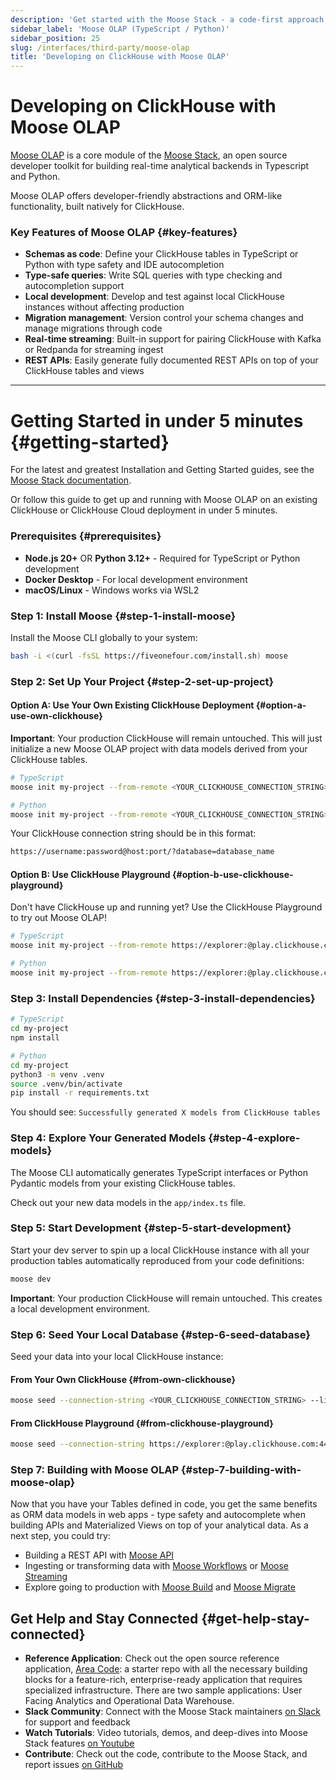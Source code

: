 ```yaml
---
description: 'Get started with the Moose Stack - a code-first approach to building on top of ClickHouse with type-safe schemas and local development'
sidebar_label: 'Moose OLAP (TypeScript / Python)'
sidebar_position: 25
slug: /interfaces/third-party/moose-olap
title: 'Developing on ClickHouse with Moose OLAP'
---
```


# Developing on ClickHouse with Moose OLAP

[Moose OLAP](https://docs.fiveonefour.com/moose/olap) is a core module of the [Moose Stack](https://docs.fiveonefour.com/moose), an open source developer toolkit for building real-time analytical backends in Typescript and Python. 

Moose OLAP offers developer-friendly abstractions and ORM-like functionality, built natively for ClickHouse.

### Key Features of Moose OLAP {#key-features}

- **Schemas as code**: Define your ClickHouse tables in TypeScript or Python with type safety and IDE autocompletion
- **Type-safe queries**: Write SQL queries with type checking and autocompletion support
- **Local development**: Develop and test against local ClickHouse instances without affecting production
- **Migration management**: Version control your schema changes and manage migrations through code
- **Real-time streaming**: Built-in support for pairing ClickHouse with Kafka or Redpanda for streaming ingest
- **REST APIs**: Easily generate fully documented REST APIs on top of your ClickHouse tables and views

--- 

# Getting Started in under 5 minutes {#getting-started}

For the latest and greatest Installation and Getting Started guides, see the [Moose Stack documentation](https://docs.fiveonefour.com/moose/getting-started/from-clickhouse).

Or follow this guide to get up and running with Moose OLAP on an existing ClickHouse or ClickHouse Cloud deployment in under 5 minutes.

### Prerequisites {#prerequisites}

- **Node.js 20+** OR **Python 3.12+** - Required for TypeScript or Python development
- **Docker Desktop** - For local development environment
- **macOS/Linux** - Windows works via WSL2

### Step 1: Install Moose {#step-1-install-moose}

Install the Moose CLI globally to your system:

```bash
bash -i <(curl -fsSL https://fiveonefour.com/install.sh) moose
```

### Step 2: Set Up Your Project {#step-2-set-up-project}

#### Option A: Use Your Own Existing ClickHouse Deployment {#option-a-use-own-clickhouse}
**Important**: Your production ClickHouse will remain untouched. This will just initialize a new Moose OLAP project with data models derived from your ClickHouse tables.

```bash
# TypeScript
moose init my-project --from-remote <YOUR_CLICKHOUSE_CONNECTION_STRING> --language typescript

# Python
moose init my-project --from-remote <YOUR_CLICKHOUSE_CONNECTION_STRING> --language python
```

Your ClickHouse connection string should be in this format:

```bash
https://username:password@host:port/?database=database_name
```

#### Option B: Use ClickHouse Playground {#option-b-use-clickhouse-playground}

Don't have ClickHouse up and running yet? Use the ClickHouse Playground to try out Moose OLAP!

```bash
# TypeScript
moose init my-project --from-remote https://explorer:@play.clickhouse.com:443/?database=default --language typescript

# Python
moose init my-project --from-remote https://explorer:@play.clickhouse.com:443/?database=default --language python
```

### Step 3: Install Dependencies {#step-3-install-dependencies}

```bash
# TypeScript
cd my-project
npm install

# Python
cd my-project
python3 -m venv .venv
source .venv/bin/activate
pip install -r requirements.txt
```

You should see: `Successfully generated X models from ClickHouse tables`

### Step 4: Explore Your Generated Models {#step-4-explore-models}

The Moose CLI automatically generates TypeScript interfaces or Python Pydantic models from your existing ClickHouse tables.

Check out your new data models in the `app/index.ts` file.

### Step 5: Start Development {#step-5-start-development}

Start your dev server to spin up a local ClickHouse instance with all your production tables automatically reproduced from your code definitions:

```bash
moose dev
```

**Important**: Your production ClickHouse will remain untouched. This creates a local development environment.

### Step 6: Seed Your Local Database {#step-6-seed-database}

Seed your data into your local ClickHouse instance:

#### From Your Own ClickHouse {#from-own-clickhouse}
```bash
moose seed --connection-string <YOUR_CLICKHOUSE_CONNECTION_STRING> --limit 100
```

#### From ClickHouse Playground {#from-clickhouse-playground}
```bash
moose seed --connection-string https://explorer:@play.clickhouse.com:443/?database=default --limit 100
```

### Step 7: Building with Moose OLAP {#step-7-building-with-moose-olap}

Now that you have your Tables defined in code, you get the same benefits as ORM data models in web apps - type safety and autocomplete when building APIs and Materialized Views on top of your analytical data. As a next step, you could try:
* Building a REST API with [Moose API](https://docs.fiveonefour.com/moose/apis)
* Ingesting or transforming data with [Moose Workflows](https://docs.fiveonefour.com/moose/workflows) or [Moose Streaming](https://docs.fiveonefour.com/moose/workflows)
* Explore going to production with [Moose Build](https://docs.fiveonefour.com/moose/deploying/summary) and [Moose Migrate](https://docs.fiveonefour.com/moose/migrate)

## Get Help and Stay Connected {#get-help-stay-connected}
- **Reference Application**: Check out the open source reference application, [Area Code](https://github.com/514-labs/area-code): a starter repo with all the necessary building blocks for a feature-rich, enterprise-ready application that requires specialized infrastructure. There are two sample applications: User Facing Analytics and Operational Data Warehouse.
- **Slack Community**: Connect with the Moose Stack maintainers [on Slack](https://join.slack.com/t/moose-community/shared_invite/zt-2fjh5n3wz-cnOmM9Xe9DYAgQrNu8xKxg) for support and feedback
- **Watch Tutorials**: Video tutorials, demos, and deep-dives into Moose Stack features [on Youtube](https://www.youtube.com/channel/UCmIj6NoAAP7kOSNYk77u4Zw)
- **Contribute**: Check out the code, contribute to the Moose Stack, and report issues [on GitHub](https://github.com/514-labs/moose)
